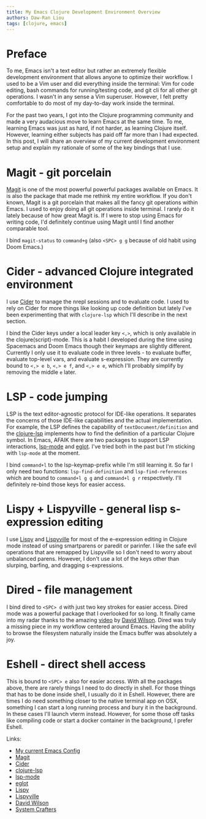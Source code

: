 ```yaml
---
title: My Emacs Clojure Development Environment Overview
authors: Daw-Ran Liou
tags: [clojure, emacs]
---
```


# Preface

To me, Emacs isn't a text editor but rather an extremely flexible development
environment that allows anyone to optimize their workflow. I used to be a Vim
user and did everything inside the terminal: Vim for code editing, bash commands
for running/testing code, and git cli for all other git operations. I wasn't in
any sense a Vim superuser. However, I felt pretty comfortable to do most of my
day-to-day work inside the terminal.

For the past two years, I got into the Clojure programming community and made a
very audacious move to learn Emacs at the same time. To me, learning Emacs was
just as hard, if not harder, as learning Clojure itself. However, learning
either subjects has paid off far more than I had expected. In this post, I will
share an overview of my current development environment setup and explain my
rationale of some of the key bindings that I use.

# Magit - git porcelain

[Magit](https://magit.vc/) is one of the most powerful powerful packages
available on Emacs. It is also the package that made me rethink my entire
workflow. If you don't known, Magit is a git porcelain that makes all the fancy
git operations within Emacs. I used to enjoy doing all git operations inside
terminal. I rarely do it lately because of how great Magit is. If I were to stop
using Emacs for writing code, I'd definitely continue using Magit until I find
another comparable tool.

I bind `magit-status` to `command+g` (also `<SPC> g g` because of old habit using
Doom Emacs.)

# Cider - advanced Clojure integrated environment

I use [Cider](https://cider.mx/) to manage the nrepl sessions and to evaluate
code. I used to rely on Cider for more things like looking up code definition
but lately I've been experimenting that with `clojure-lsp` which I'll describe
in the next section.

I bind the Cider keys under a local leader key `<,>`, which is only available in
the clojure(script)-mode. This is a habit I developed during the time using
Spacemacs and Doom Emacs though their keymaps are slightly different. Currently
I only use it to evaluate code in three levels - to evaluate buffer, evaluate
top-level vars, and evaluate s-expression. They are currently bound to `<,> e
b`, `<,> e f`, and `<,> e e`, which I'll probably simplify by removing the
middle `e` later.

# LSP - code jumping

LSP is the text editor-agnostic protocol for IDE-like operations. It separates
the concerns of those IDE-like capabilities and the actual implementation. For
example, the LSP defines the capability of `textDocument/definition` and the
[clojure-lsp](https://github.com/snoe/clojure-lsp) implements how to find the
definition of a particular Clojure symbol. In Emacs, AFAIK there are two
packages to support LSP interactions,
[lsp-mode](https://emacs-lsp.github.io/lsp-mode/) and
[eglot](https://github.com/joaotavora/eglot). I've tried both in the past but
I'm sticking with `lsp-mode` at the moment.

I bind `command+l` to the lsp-keymap-prefix while I'm still learning it. So far
I only need two functions: `lsp-find-definition` and `lsp-find-references` which
are bound to `command+l g g` and `command+l g r` respectively. I'll definitely
re-bind those keys for easier access.

# Lispy + Lispyville - general lisp s-expression editing

I use [Lispy](https://github.com/abo-abo/lispy) and
[Lispyville](https://github.com/noctuid/lispyville) for most of the e-expression
editing in Clojure mode instead of using smartparens or paredit or parinfer. I
like the safe evil operations that are remapped by Lispyville so I don't need to
worry about unbalanced parens. However, I don't use a lot of the keys other than
slurping, barfing, and dragging s-expressions.

# Dired - file management

I bind dired to `<SPC> d` with just two key strokes for easier access. Dired mode
was a powerful package that I overlooked for so long. It finally came into my
radar thanks to the amazing [video](https://youtu.be/PMWwM8QJAtU) by [David
Wilson](https://twitter.com/daviwil). Dired was truly a missing piece in my
workflow centered around Emacs. Having the ability to browse the filesystem
naturally inside the Emacs buffer was absolutely a joy.

# Eshell - direct shell access

This is bound to `<SPC> e` also for easier access. With all the packages above,
there are rarely things I need to do directly in shell. For those things that
has to be done inside shell, I usually do it in Eshell. However, there are times
I do need something closer to the native terminal app on OSX, something I can
start a long running process and bury it in the background. In these cases I'll
launch vterm instead. However, for some those off tasks like compiling code or
start a docker container in the background, I prefer Eshell.

Links:
- [My current Emacs Config](https://github.com/dawranliou/emacs.d)
- [Magit](https://magit.vc/)
- [Cider](https://cider.mx/)
- [clojure-lsp](https://github.com/snoe/clojure-lsp)
- [lsp-mode](https://emacs-lsp.github.io/lsp-mode/)
- [eglot](https://github.com/joaotavora/eglot)
- [Lispy](https://github.com/abo-abo/lispy)
- [Lispyville](https://github.com/noctuid/lispyville)
- [David Wilson](https://twitter.com/daviwil)
- [System Crafters](https://www.youtube.com/c/SystemCrafters/videos)
